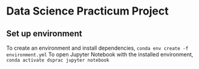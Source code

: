 # Data Science Practicum Project
## Set up environment
To create an environment and install dependencies,
``
conda env create -f environment.yml
``
To open Jupyter Notebook with the installed environment, 
``
conda activate dsprac
jupyter notebook
``
